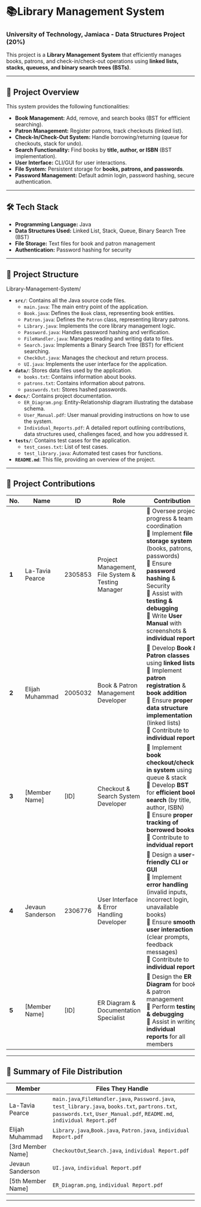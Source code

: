 #  📚Library Management System

### University of Technology, Jamiaca - Data Structures Project (20%) 

This project is a **Library Management System** that efficiently manages books, patrons, and check-in/check-out operations using **linked lists, stacks, queuess, and binary search trees (BSTs)**.

---

## 📌 **Project Overview**
This system provides the following functionalities: 
- **Book Management:** Add, remove, and search books (BST for effficient searching).
- **Patron Management:** Register patrons, track checkouts (linked list).
- **Check-In/Check-Out System:** Handle borrowing/returning (queue for checkouts, stack for undo).
- **Search Functionality:** Find books by **title, author, or ISBN** (BST implementation).
- **User Interface:** CLI/GUI for user interactions.
- **File System:** Persistent storage for **books, patrons, and passwords**.
- **Password Management:** Default admin login, password hashing, secure authentication.

---

## 🛠 **Tech Stack** 
- **Programming Language:** Java 
- **Data Structures Used:** Linked List, Stack, Queue, Binary Search Tree (BST)
- **File Storage:** Text files for book and patron management
- **Authentication:** Password hashing for security

---

## 📂 **Project Structure** 

Library-Management-System/
* **`src/`**: Contains all the Java source code files.
    * `main.java`: The main entry point of the application.
    * `Book.java`: Defines the `Book` class, representing book entities.
    * `Patron.java`: Defines the `Patron` class, representing library patrons.
    * `Library.java`: Implements the core library management logic.
    * `Password.java`: Handles password hashing and verification.
    * `FileHandler.java`: Manages reading and writing data to files.
    * `Search.java`: Implements a Binary Search Tree (BST) for efficient searching.
    * `CheckOut.java`: Manages the checkout and return process.
    * `UI.java`: Implements the user interface for the application.
* **`data/`**: Stores data files used by the application.
    * `books.txt`: Contains information about books.
    * `patrons.txt`: Contains information about patrons.
    * `passwords.txt`: Stores hashed passwords.
* **`docs/`**: Contains project documentation.
    * `ER_Diagram.png`: Entity-Relationship diagram illustrating the database schema.
    * `User_Manual.pdf`: User manual providing instructions on how to use the system.
    * `Individual_Reports.pdf`: A detailed report outlining contributions, data structures used, challenges faced, and how you addressed it.
* **`tests/`**: Contains test cases for the application.
   * `test_cases.txt`: List of test cases.
    * `test_library.java`: Automated test cases fror functions.
* **`README.md`**: This file, providing an overview of the project.

---

## 📝 **Project Contributions**

| **No.** | **Name** | **ID** | **Role** | **Contribution** |
|--------|----------|--------|----------|------------------|
| **1** | La-Tavia Pearce | 2305853 | Project Management, File System & Testing Manager | 🔹 Oversee project progress & team coordination <br> 🔹 Implement **file storage system** (books, patrons, passwords) <br> 🔹 Ensure **password hashing** & Security <br> 🔹 Assist with **testing & debugging** <br> 🔹 Write **User Manual** with screenshots & **individual report**|
| **2** | Elijah Muhammad | 2005032 | Book & Patron Management Developer | 🔹 Develop **Book & Patron classes** using **linked lists** <br> 🔹 Implement **patron registration** & **book addition** <br> 🔹 Ensure **proper data structure implementation** (linked lists) <br> 🔹 Contribute to **individual report** |
| **3** | [Member Name] | [ID] | Checkout & Search System Developer | 🔹 Implement **book checkout/check-in system** using queue & stack <br> 🔹 Develop **BST** for **efficient book search** (by title, author, ISBN) <br> 🔹 Ensure **proper tracking of borrowed books** <br> 🔹 Contribute to **indvidual report** |
| **4** | Jevaun Sanderson | 2306776 | User Interface & Error Handling Developer | 🔹 Design a **user-friendly CLI or GUI** <br> 🔹 Implement **error handling** (invalid inputs, incorrect login, unavailable books) <br> 🔹 Ensure **smooth user interaction** (clear prompts, feedback messages) <br> 🔹 Contribute to **individual report** |
| **5** | [Member Name] | [ID] | ER Diagram & Documentation Specialist | 🔹 Design the **ER Diagram** for book & patron management <br> 🔹 Perform **testing & debugging** <br> 🔹 Assist in writing **individual reports** for all members |
---

## 📌 **Summary of File Distribution**

| **Member** | **Files They Handle** |
|------------|-----------------------|
| La-Tavia Pearce | `main.java`,`FileHandler.java`, `Password.java`, `test_library.java`, `books.txt`, `partrons.txt`, `passwords.txt`, `User_Manual.pdf`, `README.md`, `individual Report.pdf`|
| Elijah Muhammad | `Library.java`,`Book.java`, `Patron.java`, `individual Report.pdf`|
| [3rd Member Name] | `CheckoutOut`,`Search.java`, `individual Report.pdf`|
| Jevaun Sanderson | `UI.java`, `individual Report.pdf`|
| [5th Member Name] | `ER_Diagram.png`, `individual Report.pdf`|
---
